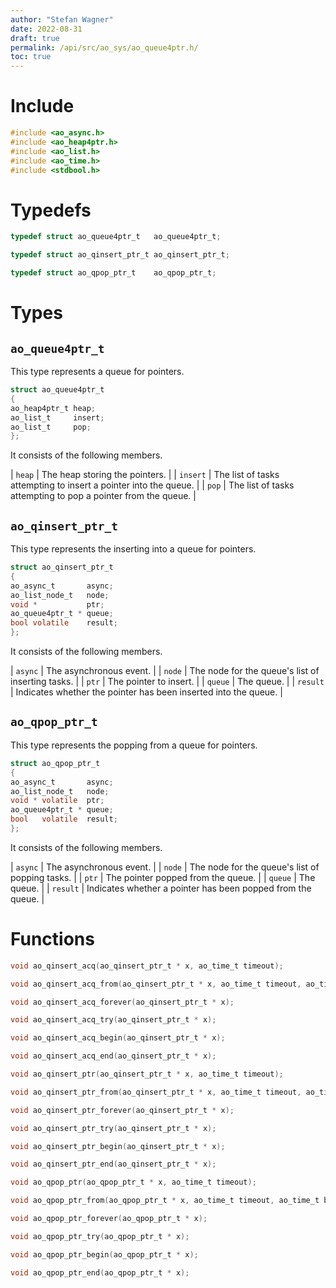 ```yaml
---
author: "Stefan Wagner"
date: 2022-08-31
draft: true
permalink: /api/src/ao_sys/ao_queue4ptr.h/
toc: true
---
```


# Include

```c
#include <ao_async.h>
#include <ao_heap4ptr.h>
#include <ao_list.h>
#include <ao_time.h>
#include <stdbool.h>
```

# Typedefs

```c
typedef struct ao_queue4ptr_t   ao_queue4ptr_t;
```

```c
typedef struct ao_qinsert_ptr_t ao_qinsert_ptr_t;
```

```c
typedef struct ao_qpop_ptr_t    ao_qpop_ptr_t;
```

# Types

## `ao_queue4ptr_t`

This type represents a queue for pointers.

```c
struct ao_queue4ptr_t
{
ao_heap4ptr_t heap;
ao_list_t     insert;
ao_list_t     pop;
};
```

It consists of the following members.

| `heap` | The heap storing the pointers. |
| `insert` | The list of tasks attempting to insert a pointer into the queue. |
| `pop` | The list of tasks attempting to pop a pointer from the queue. |

## `ao_qinsert_ptr_t`

This type represents the inserting into a queue for pointers.

```c
struct ao_qinsert_ptr_t
{
ao_async_t       async;
ao_list_node_t   node;
void *           ptr;
ao_queue4ptr_t * queue;
bool volatile    result;
};
```

It consists of the following members.

| `async` | The asynchronous event. |
| `node` | The node for the queue's list of inserting tasks. |
| `ptr` | The pointer to insert. |
| `queue` | The queue. |
| `result` | Indicates whether the pointer has been inserted into the queue. |

## `ao_qpop_ptr_t`

This type represents the popping from a queue for pointers.

```c
struct ao_qpop_ptr_t
{
ao_async_t       async;
ao_list_node_t   node;
void * volatile  ptr;
ao_queue4ptr_t * queue;
bool   volatile  result;
};
```

It consists of the following members.

| `async` | The asynchronous event. |
| `node` | The node for the queue's list of popping tasks. |
| `ptr` | The pointer popped from the queue. |
| `queue` | The queue. |
| `result` | Indicates whether a pointer has been popped from the queue. |

# Functions

```c
void ao_qinsert_acq(ao_qinsert_ptr_t * x, ao_time_t timeout);
```

```c
void ao_qinsert_acq_from(ao_qinsert_ptr_t * x, ao_time_t timeout, ao_time_t beginning);
```

```c
void ao_qinsert_acq_forever(ao_qinsert_ptr_t * x);
```

```c
void ao_qinsert_acq_try(ao_qinsert_ptr_t * x);
```

```c
void ao_qinsert_acq_begin(ao_qinsert_ptr_t * x);
```

```c
void ao_qinsert_acq_end(ao_qinsert_ptr_t * x);
```

```c
void ao_qinsert_ptr(ao_qinsert_ptr_t * x, ao_time_t timeout);
```

```c
void ao_qinsert_ptr_from(ao_qinsert_ptr_t * x, ao_time_t timeout, ao_time_t beginning);
```

```c
void ao_qinsert_ptr_forever(ao_qinsert_ptr_t * x);
```

```c
void ao_qinsert_ptr_try(ao_qinsert_ptr_t * x);
```

```c
void ao_qinsert_ptr_begin(ao_qinsert_ptr_t * x);
```

```c
void ao_qinsert_ptr_end(ao_qinsert_ptr_t * x);
```

```c
void ao_qpop_ptr(ao_qpop_ptr_t * x, ao_time_t timeout);
```

```c
void ao_qpop_ptr_from(ao_qpop_ptr_t * x, ao_time_t timeout, ao_time_t beginning);
```

```c
void ao_qpop_ptr_forever(ao_qpop_ptr_t * x);
```

```c
void ao_qpop_ptr_try(ao_qpop_ptr_t * x);
```

```c
void ao_qpop_ptr_begin(ao_qpop_ptr_t * x);
```

```c
void ao_qpop_ptr_end(ao_qpop_ptr_t * x);
```
